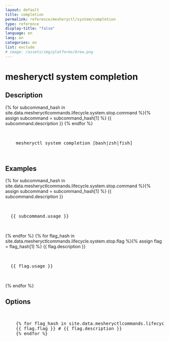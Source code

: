 ```yaml
---
layout: default
title: completion
permalink: reference/mesheryctl/system/completion
type: reference
display-title: "false"
language: en
lang: en
categories: en
list: exclude
# image: /assets/img/platforms/brew.png
---
```


<!-- Copy this template to create individual doc pages for each mesheryctl commands -->

<!-- Name of the command -->
#  mesheryctl system completion

## Description

{% for subcommand_hash in site.data.mesheryctlcommands.lifecycle.system.stop.command %}{% assign subcommand = subcommand_hash[1] %}
{{ subcommand.description }}
{% endfor %}

<!-- Basic usage of the command -->
<pre class="codeblock-pre">
  <div class="codeblock">
    mesheryctl system completion [bash|zsh|fish]
  </div>
</pre>

## Examples

{% for subcommand_hash in site.data.mesheryctlcommands.lifecycle.system.stop.command %}{% assign subcommand = subcommand_hash[1] %}
{{ subcommand.description }}
<pre class="codeblock-pre">
  <div class="codeblock">
  {{ subcommand.usage }}
  </div>
</pre>
{% endfor %}
{% for flag_hash in site.data.mesheryctlcommands.lifecycle.system.stop.flag %}{% assign flag = flag_hash[1] %}
{{ flag.description }}
<pre class="codeblock-pre">
  <div class="codeblock">
  {{ flag.usage }}
  </div>
</pre>
{% endfor %}
<br/>


<!-- Options/Flags available in this command -->
## Options

<pre class="codeblock-pre">
  <div class="codeblock">
    {% for flag_hash in site.data.mesheryctlcommands.lifecycle.system.stop.flag %}{% assign flag = flag_hash[1] %}
    {{ flag.flag }} # {{ flag.description }}
    {% endfor %}
  </div>
</pre>
<br/>
